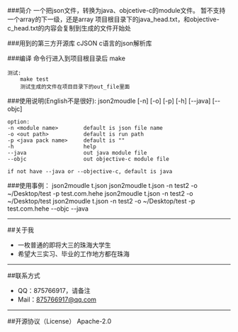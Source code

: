 ###简介
	一个把json文件，转换为java、objcetive-c的module文件。
	暂不支持一个array的下一级，还是array
	项目根目录下的java_head.txt，和objective-c_head.txt的内容会复制到生成的文件开始处

###用到的第三方开源库
	cJSON c语言的json解析库

###编译
	命令行进入到项目根目录后
	make

	测试:
		make test
		测试生成的文件在项目目录下的out_file里面

###使用说明(English不是很好):
	json2moudle <json file path> [-n] [-o] [-p] [-h] [--java] [--objc]
	
	option:
	-n <module name> 	 	default is json file name
	-o <out path> 		 	default is run path
	-p <java pack name> 	default is ""
	-h 			 			help
	--java 			 		out java module file
	--objc 			 		out objective-c module file
	
	if not have --java or --objective-c, default is java
		
###使用事例：
	json2moudle t.json
	json2moudle t.json -n test2 -o ~/Desktop/test -p test.com.hehe
	json2moudle t.json -n test2 -o ~/Desktop/test
	json2moudle t.json -n test2 -o ~/Desktop/test -p test.com.hehe --objc --java
	
-----
##关于我
* 一枚普通的即将大三的珠海大学生
* 希望大三实习、毕业的工作地方都在珠海

-----
##联系方式
* QQ：875766917，请备注
* Mail：875766917@qq.com

-----
##开源协议（License）
Apache-2.0